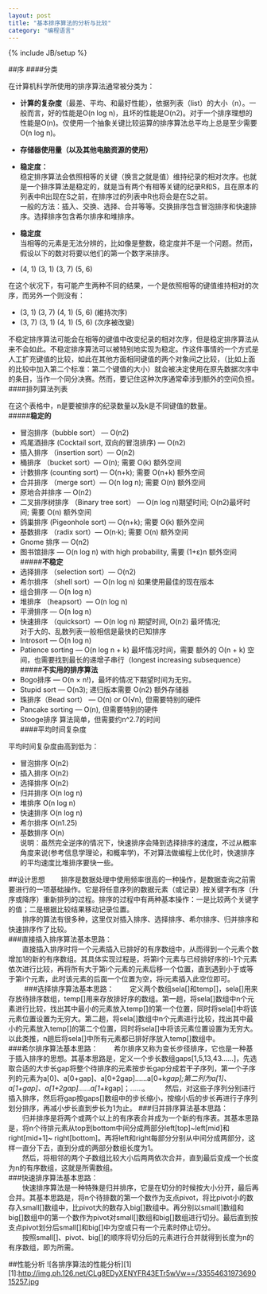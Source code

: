 ```yaml
---
layout: post
title: "基本排序算法的分析与比较"
category: "编程语言"
---
```

{% include JB/setup %}

##序
####分类

在计算机科学所使用的排序算法通常被分类为： 

- **计算的复杂度**（最差、平均、和最好性能），依据列表（list）的大小（n）。一般而言，好的性能是O(n log n)，且坏的性能是O(n2)。对于一个排序理想的性能是O(n)。仅使用一个抽象关键比较运算的排序算法总平均上总是至少需要O(n log n)。  
- **存储器使用量（以及其他电脑资源的使用）**  
- **稳定度：**  
稳定排序算法会依照相等的关键（换言之就是值）维持纪录的相对次序。也就是一个排序算法是稳定的，就是当有两个有相等关键的纪录R和S，且在原本的列表中R出现在S之前，在排序过的列表中R也将会是在S之前。  
一般的方法：插入、交换、选择、合并等等。交换排序包含冒泡排序和快速排序。选择排序包含希尔排序和堆排序。  
- **稳定度**  
当相等的元素是无法分辨的，比如像是整数，稳定度并不是一个问题。然而，假设以下的数对将要以他们的第一个数字来排序。 

- (4, 1)  (3, 1)  (3, 7)  (5, 6)  

在这个状况下，有可能产生两种不同的结果，一个是依照相等的键值维持相对的次序，而另外一个则没有：  

- (3, 1)  (3, 7)  (4, 1)  (5, 6)   (維持次序)  
- (3, 7)  (3, 1)  (4, 1)  (5, 6)   (次序被改變)   

不稳定排序算法可能会在相等的键值中改变纪录的相对次序，但是稳定排序算法从来不会如此。不稳定排序算法可以被特别地实现为稳定。作这件事情的一个方式是人工扩充键值的比较，如此在其他方面相同键值的两个对象间之比较，（比如上面的比较中加入第二个标准：第二个键值的大小）就会被决定使用在原先数据次序中的条目，当作一个同分决赛。然而，要记住这种次序通常牵涉到额外的空间负担。    
####排列算法列表

在这个表格中，n是要被排序的纪录数量以及k是不同键值的数量。    
#####**稳定的**
- 冒泡排序（bubble sort） — O(n2)  
- 鸡尾酒排序 (Cocktail sort, 双向的冒泡排序) — O(n2)  
- 插入排序 （insertion sort）— O(n2)  
- 桶排序 （bucket sort）— O(n); 需要 O(k) 额外空间  
- 计数排序 (counting sort) — O(n+k); 需要 O(n+k) 额外空间  
- 合并排序 （merge sort）— O(n log n); 需要 O(n) 额外空间  
- 原地合并排序 — O(n2)  
- 二叉排序树排序 （Binary tree sort） — O(n log n)期望时间; O(n2)最坏时间; 需要 O(n) 额外空间  
- 鸽巢排序 (Pigeonhole sort) — O(n+k); 需要 O(k) 额外空间  
- 基数排序 （radix sort）— O(n·k); 需要 O(n) 额外空间  
- Gnome 排序 — O(n2)
- 图书馆排序 — O(n log n) with high probability, 需要 (1+ε)n 额外空间  
#####**不稳定**
- 选择排序 （selection sort）— O(n2)  
- 希尔排序 （shell sort）— O(n log n) 如果使用最佳的现在版本  
- 组合排序 — O(n log n)  
- 堆排序 （heapsort）— O(n log n)  
- 平滑排序 — O(n log n)  
- 快速排序 （quicksort）— O(n log n) 期望时间, O(n2) 最坏情况;   
 对于大的、乱数列表一般相信是最快的已知排序  
- Introsort — O(n log n)  
- Patience sorting — O(n log n + k) 最坏情况时间，需要 额外的 O(n + k)   空间，也需要找到最长的递增子串行（longest increasing subsequence）  
#####**不实用的排序算法**
- Bogo排序 — O(n × n!)，最坏的情况下期望时间为无穷。  
- Stupid sort — O(n3); 递归版本需要 O(n2) 额外存储器  
- 珠排序（Bead sort） — O(n) or O(√n), 但需要特别的硬件  
- Pancake sorting — O(n), 但需要特别的硬件  
- Stooge排序 算法简单，但需要约n^2.7的时间  
####平均时间复杂度

平均时间复杂度由高到低为：  

- 冒泡排序 O(n2)  
- 插入排序 O(n2)  
- 选择排序 O(n2)  
- 归并排序 O(n log n)  
- 堆排序 O(n log n)  
- 快速排序 O(n log n)  
- 希尔排序 O(n1.25)  
- 基数排序 O(n)  
说明：虽然完全逆序的情况下，快速排序会降到选择排序的速度，不过从概率角度来说(参考信息学理论，和概率学)，不对算法做编程上优化时，快速排序的平均速度比堆排序要快一些。  

##设计思想
　　排序是数据处理中使用频率很高的一种操作，是数据查询之前需要进行的一项基础操作。它是将任意序列的数据元素（或记录）按关键字有序（升序或降序）重新排列的过程。排序的过程中有两种基本操作：一是比较两个关键字的值；二是根据比较结果移动记录位置。  
　　排序的算法有很多种，这里仅对插入排序、选择排序、希尔排序、归并排序和快速排序作了比较。    
###直接插入排序算法基本思路：   
　　直接插入排序时将一个元素插入已排好的有序数组中，从而得到一个元素个数增加1的新的有序数组。其具体实现过程是，将第i个元素与已经排好序的i-1个元素依次进行比较，再将所有大于第i个元素的元素后移一个位置，直到遇到小于或等于第i个元素，此时该元素的后面一个位置为空，将i元素插入此空位即可。  
　　
###选择排序算法基本思路：
　　定义两个数组sela[]和temp[]，sela[]用来存放待排序数组，temp[]用来存放排好序的数组。第一趟，将sela[]数组中n个元素进行比较，找出其中最小的元素放入temp[]的第一个位置，同时将sela[]中将该元素位置设置为无穷大。第二趟，将sela[]数组中n个元素进行比较，找出其中最小的元素放入temp[]的第二个位置，同时将sela[]中将该元素位置设置为无穷大。以此类推，n趟后将sela[]中所有元素都已排好序放入temp[]数组中。  
###希尔排序算法基本思路： 
　　希尔排序又称为变长步径排序，它也是一种基于插入排序的思想。其基本思路是，定义一个步长数组gaps[1,5,13,43……]，先选取合适的大步长gap将整个待排序的元素按步长gap分成若干子序列，第一个子序列的元素为a[0]、a[0+gap]、a[0+2gap]……a[0+k*gap];第二列为a[1]、a[1+gap]、a[1+2gap]……a[1+k*gap]；……。
　　然后，对这些子序列分别进行插入排序，然后将gap按gaps[]数组中的步长缩小，按缩小后的步长再进行子序列划分排序，再减小步长直到步长为1为止。
###归并排序算法基本思路：  
　　归并排序是将两个或两个以上的有序表合并成为一个新的有序表。其基本思路是，将n个待排元素从top到bottom中间分成两部分left[top]~left[mid]和right[mid+1]~ right[bottom]。再将left和right每部分分别从中间分成两部分，这样一直分下去，直到分成的两部分数组长度为1。  
　　然后，将相邻的两个子数组比较大小后两两依次合并，直到最后变成一个长度为n的有序数组，这就是所需数组。  
###快速排序算法基本思路：  
　　快速排序算法是一种特殊是归并排序，它是在切分的时候按大小分开，最后再合并。其基本思路是，将n个待排数的第一个数作为支点pivot，将比pivot小的数存入small[]数组中，比pivot大的数存入big[]数组中。再分别以small[]数组和big[]数组中的第一个数作为pivot对small[]数组和big[]数组进行切分。最后直到按支点pivot划分后small[]和big[]中为空或只有一个元素时停止切分。  
　　按照small[]、pivot、big[]的顺序将切分后的元素进行合并就得到长度为n的有序数组，即为所需。  

##性能分析
![各排序算法的性能分析][1]
  [1]:http://img.ph.126.net/CLg8EDyXENYFR43ETr5wVw==/3355463197369015257.jpg
  
